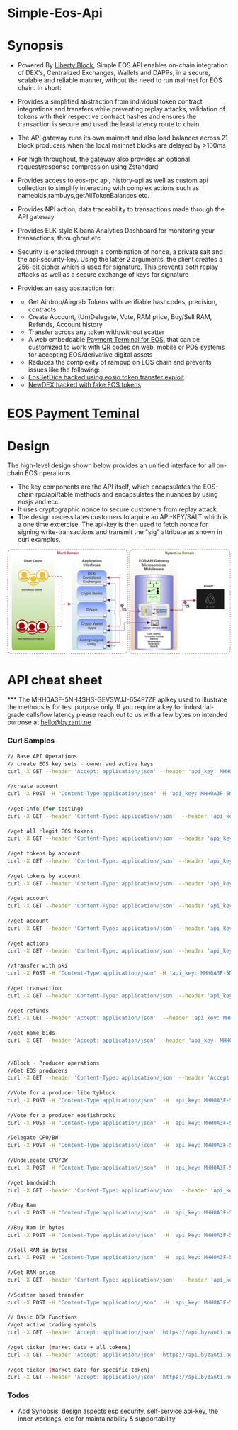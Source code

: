 # Simple-Eos-Api
# Synopsis

- Powered By [Liberty Block](https://libertyblock.io/), Simple EOS API enables on-chain integration of DEX's, Centralized Exchanges, Wallets and DAPPs, in a secure, scalable and reliable manner, without the need to run mainnet for EOS chain. In short:
- Provides a simplified abstraction from individual token contract integrations and transfers while preventing replay attacks, validation of tokens with their respective contract hashes and ensures the transaction is secure and used the least latency route to chain
- The API gateway runs its own mainnet and also load balances across 21 block producers when the local mainnet blocks are delayed by >100ms
- For high throughput, the gateway also provides an optional request/response compression using Zstandard
- Provides access to eos-rpc api, history-api as well as custom api collection to simplify interacting with complex actions such as namebids,rambuys,getAllTokenBalances etc.
- Provides NPI action, data traceability to transactions made through the API gateway
- Provides ELK style Kibana Analytics Dashboard for monitoring your transactions, throughput etc
- Security is enabled through a combination of nonce, a private salt and the api-security-key. Using the latter 2 arguments, the client creates a 256-bit cipher which is used for signature. This prevents both replay attacks as well as a secure exchange of keys for signature
- Provides an easy abstraction for:
- - Get Airdrop/Airgrab Tokens with verifiable hashcodes, precision, contracts
- - Create Account, (Un)Delegate, Vote, RAM price, Buy/Sell RAM, Refunds, Account history
- - Transfer across any token with/without scatter
- - A web embeddable [Payment Terminal for EOS](https://api.byzanti.ne/wallet), that can be customized to work with QR codes on web, mobile or POS systems for accepting EOS/derivative digital assets
- - Reduces the complexity of rampup on EOS chain and prevents issues like the following:
- - [EosBetDice hacked using eosio.token transfer exploit](https://www.zdnet.com/article/blockchain-betting-app-mocks-competitor-for-getting-hacked-gets-hacked-four-days-later/)

- - [NewDEX hacked with fake EOS tokens](https://thenextweb.com/hardfork/2018/09/18/eos-hackers-exchange-fake/)

# [EOS Payment Teminal](https://github.com/Byzantine-Works/EOS-Community/tree/master/eos-payment-terminal)

# Design
The high-level design shown below provides an unified interface for all on-chain EOS operations.

- The key components are the API itself, which encapsulates the EOS-chain rpc/api/table methods and encapsulates the nuances by using eosjs and ecc.
- It uses cryptographic nonce to secure customers from replay attack.
- The design necessitates customers to aquire an API-KEY/SALT which is a one time excercise. The api-key is then used to fetch nonce for signing write-transactions and transmit the "sig" attribute as shown in curl examples.

![Alt text](/images/byzapi.png?raw=true "Byzantine API Gateway")

# API cheat sheet
*** The MHH0A3F-5NH4SHS-GEVSWJJ-654P7ZF apikey used to illustrate the methods is for test purpose only. If you require a key for industrial-grade calls/low latency please reach out to us with a few bytes on intended purpose at hello@byzanti.ne


### Curl Samples

```sh
// Base API Operations
// create EOS key sets - owner and active keys
curl -X GET --header 'Accept: application/json' --header 'api_key: MHH0A3F-5NH4SHS-GEVSWJJ-654P7ZF' 'https://api.byzanti.ne/getKeyset' | json_pp

//create account
curl -X POST -H "Content-Type:application/json" -H 'api_key: MHH0A3F-5NH4SHS-GEVSWJJ-654P7ZF' -d '{"creator":"gi3dcnjshege","name":"randomgooppy","owner":"EOS7m36vdT6WbE6JA25z9ePGhyWuqMYSLuCxLicMa1eLZ2YqSQqfh","active":"EOS59eusHMqbvJsPsdBKMNbuVHLz8kiif9NW27HQxiuge5iupvZec","sig":"6EF0AEFBFD50850D70366D5B7A6F04346BC81B2BDE0615CED49D803F1C2F042FAA42FF33723ADCC0E73CA4616603D29C4BF544FA515FB4BC1ECD55C9CE6DCF9E"}' https://api.byzanti.ne/createAccount | json_pp

//get info (for testing)
curl -X GET --header 'Content-Type: application/json'  --header 'api_key: MHH0A3F-5NH4SHS-GEVSWJJ-654P7ZF' 'https://api.byzanti.ne/info' | json_pp

//get all *legit EOS tokens
curl -X GET --header 'Content-Type: application/json' --header 'api_key: MHH0A3F-5NH4SHS-GEVSWJJ-654P7ZF' 'https://api.byzanti.ne/tokens' | json_pp

//get tokens by account
curl -X GET --header 'Content-Type: application/json' --header 'api_key: MHH0A3F-5NH4SHS-GEVSWJJ-654P7ZF' 'https://api.byzanti.ne/tokensByAccount/gi3dcnjshege' | json_pp

//get tokens by account
curl -X GET --header 'Content-Type: application/json' --header 'api_key: MHH0A3F-5NH4SHS-GEVSWJJ-654P7ZF' 'https://api.byzanti.ne/tokensByAccount/randomgooppy' | json_pp

//get account
curl -X GET --header 'Content-Type: application/json' --header 'api_key: MHH0A3F-5NH4SHS-GEVSWJJ-654P7ZF' 'https://api.byzanti.ne/getAccount/gi3dcnjshege' | json_pp

//get account
curl -X GET --header 'Content-Type: application/json' --header 'api_key: MHH0A3F-5NH4SHS-GEVSWJJ-654P7ZF' 'https://api.byzanti.ne/getAccount/randomgooppy' | json_pp

//get actions
curl -X GET --header 'Content-Type: application/json' --header 'api_key: MHH0A3F-5NH4SHS-GEVSWJJ-654P7ZF' 'https://api.byzanti.ne/getActions?account=gi3dcnjshege' | json_pp

//transfer with pki
curl -X POST -H "Content-Type:application/json" -H 'api_key: MHH0A3F-5NH4SHS-GEVSWJJ-654P7ZF' -d '{"from":"gi3dcnjshege","to":"randomgooppy","amount":"0.0001 EOS","memo":"random test","sig":"6EF0AEFBFD50850D70366D5B7A6F04346BC81B2BDE0615CED49D803F1C2F042FAA42FF33723ADCC0E73CA4616603D29C4BF544FA515FB4BC1ECD55C9CE6DCF9E"}' https://api.byzanti.ne/transfer | json_pp

//get transaction
curl -X GET --header 'Content-Type: application/json' --header 'api_key: MHH0A3F-5NH4SHS-GEVSWJJ-654P7ZF' 'https://api.byzanti.ne/transaction/5a309398bc60d7f2849080d3b88646a22d8e9f682a5d257f1ac7672d5122688d' | json_pp

//get refunds
curl -X GET --header 'Accept: application/json'  --header 'api_key: MHH0A3F-5NH4SHS-GEVSWJJ-654P7ZF' 'https://api.byzanti.ne/getRefunds/gi3dcnjshege' | json_pp

//get name bids
curl -X GET --header 'Accept: application/json' --header 'api_key: MHH0A3F-5NH4SHS-GEVSWJJ-654P7ZF' 'https://api.byzanti.ne/getNameBids/reddy' | json_pp


//Block - Producer operations
//Get EOS producers
curl -X GET --header 'Content-Type: application/json' --header 'Accept: application/json'  --header 'api_key: MHH0A3F-5NH4SHS-GEVSWJJ-654P7ZF' 'https://api.byzanti.ne/getProducers' | json_pp

//Vote for a producer libertyblock
curl -X POST -H "Content-Type:application/json"  -H 'api_key: MHH0A3F-5NH4SHS-GEVSWJJ-654P7ZF' -d '{"voter":"gi3dcnjshege","producer":"libertyblock","sig":"XFBEk+="}' https://api.byzanti.ne/voteProducer | json_pp

//Vote for a producer eosfishrocks
curl -X POST -H "Content-Type:application/json"  -H 'api_key: MHH0A3F-5NH4SHS-GEVSWJJ-654P7ZF' -d '{"voter":"gi3dcnjshege","producer":"eosfishrocks","sig":"XFBEk+="}' https://api.byzanti.ne/voteProducer | json_pp

/Delegate CPU/BW
curl -X POST -H "Content-Type:application/json"  -H 'api_key: MHH0A3F-5NH4SHS-GEVSWJJ-654P7ZF' -d '{"from":"gi3dcnjshege","receiver":"gi3dcnjshege","net":"0.0001 EOS","cpu":"0.0001 EOS","sig":"6EF0AEFBFD50850D70366D5B7A6F04346BC81B2BDE0615CED49D803F1C2F042FAA42FF33723ADCC0E73CA4616603D29C4BF544FA515FB4BC1ECD55C9CE6DCF9E"}' https://api.byzanti.ne/delegate | json_pp

//Undelegate CPU/BW
curl -X POST -H "Content-Type:application/json"  -H 'api_key: MHH0A3F-5NH4SHS-GEVSWJJ-654P7ZF' -d '{"from":"gi3dcnjshege","receiver":"gi3dcnjshege","net":"0.9188 EOS","cpu":"0.9188 EOS","sig":"XFBEk+="}' https://api.byzanti.ne/undelegate | json_pp

//get bandwidth
curl -X GET --header 'Content-Type: application/json'  --header 'api_key: MHH0A3F-5NH4SHS-GEVSWJJ-654P7ZF'  'https://api.byzanti.ne/getBandwidth/gi3dcnjshege' | json_pp

//Buy Ram
curl -X POST -H "Content-Type:application/json"  -H 'api_key: MHH0A3F-5NH4SHS-GEVSWJJ-654P7ZF' -d '{"payer":"gi3dcnjshege","receiver":"radomgoopy","quant":"0.0001 EOS","sig":"XFBEk+="}' https://api.byzanti.ne/undelegate | json_pp

//Buy Ram in bytes
curl -X POST -H "Content-Type:application/json"  -H 'api_key: MHH0A3F-5NH4SHS-GEVSWJJ-654P7ZF' -d '{"payer":"gi3dcnjshege","receiver":"gi3dcnjshege","bytes":240,"sig":"XFBEk+="}' https://api.byzanti.ne/buyRamBytes | json_pp

//Sell RAM in bytes
curl -X POST -H "Content-Type:application/json"  -H 'api_key: MHH0A3F-5NH4SHS-GEVSWJJ-654P7ZF' -d '{"account":"gi3dcnjshege","bytes":84,"sig":"XFBEk+="}' https://api.byzanti.ne/sellRamBytes | json_pp

//Get RAM price
curl -X GET --header 'Content-Type: application/json'  --header 'api_key: MHH0A3F-5NH4SHS-GEVSWJJ-654P7ZF'  'https://api.byzanti.ne/getRamPrice' | json_pp

//Scatter based transfer
curl -X POST -H "Content-Type:application/json"  -H 'api_key: MHH0A3F-5NH4SHS-GEVSWJJ-654P7ZF' -d '{"from":"gi3dcnjshege","to":"randomgooppy","amount":"0.0001 EOS","memo":"offline test","sig":"c77ac47879b2a8e622f9f301c98959cce5b97a53e4d42f5038d0d2d7cb78a0c3e3a135728fb5f5969a81f92cb0412727a040b143e12f57b533c7e0cc595ce965a6318cab00710549c3bc8984ec22b1c9c38f2db7e7e4cb6ba3bb48a3211db082c5315913977262004a4b8e0c052a8ee2","transactionHeaders":{"expiration": "2018-09-19T00:20:40", "ref_block_num": 19055, "ref_block_prefix": 4239914415}}' https://api.byzanti.ne/transferWithScatter | json_pp

// Basic DEX Functions
//get active trading symbols
curl -X GET --header 'Accept: application/json' 'https://api.byzanti.ne/symbols?api_key=MHH0A3F-5NH4SHS-GEVSWJJ-654P7ZF' | json_pp

//get ticker (market data + all tokens)
curl -X GET --header 'Accept: application/json' 'https://api.byzanti.ne/ticker?api_key=MHH0A3F-5NH4SHS-GEVSWJJ-654P7ZF' | json_pp

//get ticker (market data for specific token)
curl -X GET --header 'Accept: application/json' 'https://api.byzanti.ne/ticker?symbol=IQ&api_key=MHH0A3F-5NH4SHS-GEVSWJJ-654P7ZF' | json_pp

```

### Todos
- Add Synopsis, design aspects esp security, self-service api-key, the inner workings, etc for maintainability & supportability
